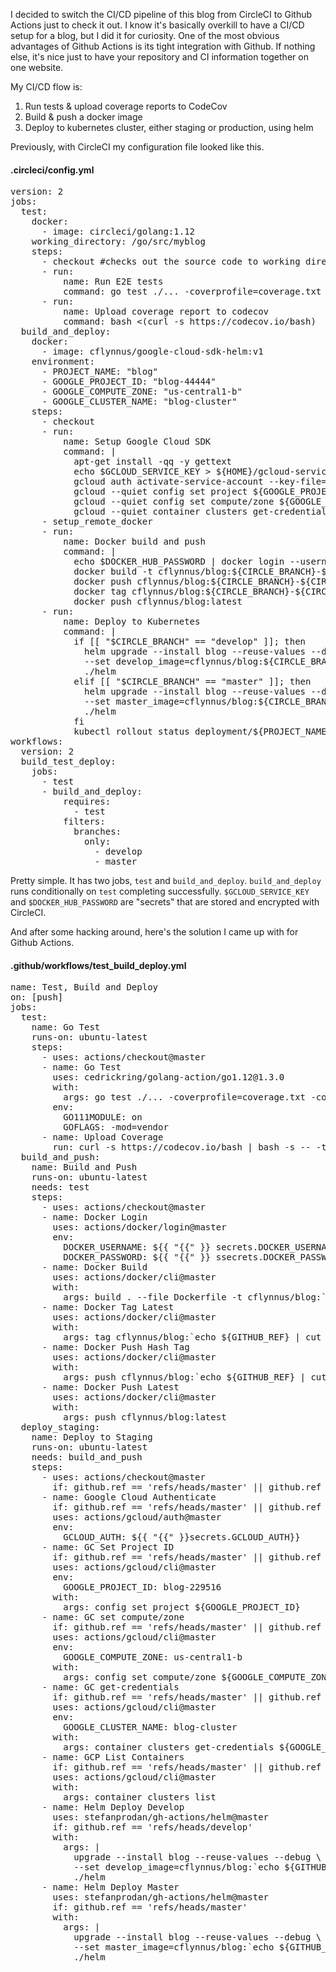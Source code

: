 I decided to switch the CI/CD pipeline of this blog from CircleCI to Github
Actions just to check it out. I know it's basically overkill to have a CI/CD
setup for a blog, but I did it for curiosity. One of the most obvious
advantages of Github Actions is its tight integration with Github. If nothing
else, it's nice just to have your repository and CI information together on one
website.

My CI/CD flow is:
<ol>
<li>Run tests & upload coverage reports to CodeCov</li>
<li>Build & push a docker image</li>
<li>Deploy to kubernetes cluster, either staging or production, using helm</li>
</ol>

Previously, with CircleCI my configuration file looked like this.
#### .circleci/config.yml
<pre class="prettyprint linenums">
version: 2
jobs:
  test:
    docker:
      - image: circleci/golang:1.12
    working_directory: /go/src/myblog
    steps:
      - checkout #checks out the source code to working directory
      - run:
          name: Run E2E tests
          command: go test ./... -coverprofile=coverage.txt -covermode=atomic -coverpkg=myblog/app
      - run:
          name: Upload coverage report to codecov
          command: bash <(curl -s https://codecov.io/bash)
  build_and_deploy:
    docker:
      - image: cflynnus/google-cloud-sdk-helm:v1
    environment:
      - PROJECT_NAME: "blog"
      - GOOGLE_PROJECT_ID: "blog-44444"
      - GOOGLE_COMPUTE_ZONE: "us-central1-b"
      - GOOGLE_CLUSTER_NAME: "blog-cluster"
    steps:
      - checkout
      - run:
          name: Setup Google Cloud SDK
          command: |
            apt-get install -qq -y gettext
            echo $GCLOUD_SERVICE_KEY > ${HOME}/gcloud-service-key.json
            gcloud auth activate-service-account --key-file=${HOME}/gcloud-service-key.json
            gcloud --quiet config set project ${GOOGLE_PROJECT_ID}
            gcloud --quiet config set compute/zone ${GOOGLE_COMPUTE_ZONE}
            gcloud --quiet container clusters get-credentials ${GOOGLE_CLUSTER_NAME}
      - setup_remote_docker
      - run:
          name: Docker build and push
          command: |
            echo $DOCKER_HUB_PASSWORD | docker login --username cflynnus --password-stdin
            docker build -t cflynnus/blog:${CIRCLE_BRANCH}-${CIRCLE_SHA1} .
            docker push cflynnus/blog:${CIRCLE_BRANCH}-${CIRCLE_SHA1}
            docker tag cflynnus/blog:${CIRCLE_BRANCH}-${CIRCLE_SHA1} cflynnus/blog:latest
            docker push cflynnus/blog:latest
      - run:
          name: Deploy to Kubernetes
          command: |
            if [[ "$CIRCLE_BRANCH" == "develop" ]]; then
              helm upgrade --install blog --reuse-values --debug \
              --set develop_image=cflynnus/blog:${CIRCLE_BRANCH}-${CIRCLE_SHA1} \
              ./helm
            elif [[ "$CIRCLE_BRANCH" == "master" ]]; then
              helm upgrade --install blog --reuse-values --debug \
              --set master_image=cflynnus/blog:${CIRCLE_BRANCH}-${CIRCLE_SHA1} \
              ./helm
            fi
            kubectl rollout status deployment/${PROJECT_NAME}-${CIRCLE_BRANCH}-app
workflows:
  version: 2
  build_test_deploy:
    jobs:
      - test
      - build_and_deploy:
          requires:
            - test
          filters:
            branches:
              only:
                - develop
                - master
</pre>

Pretty simple. It has two jobs, `test` and `build_and_deploy`.
`build_and_deploy` runs conditionally on `test` completing successfully.
`$GCLOUD_SERVICE_KEY` and `$DOCKER_HUB_PASSWORD` are "secrets" that are stored
and encrypted with CircleCI.

And after some hacking around, here's the solution I came up with for Github
Actions.
#### .github/workflows/test_build_deploy.yml
<pre class="prettyprint linenums">
name: Test, Build and Deploy
on: [push]
jobs:
  test:
    name: Go Test
    runs-on: ubuntu-latest
    steps:
      - uses: actions/checkout@master
      - name: Go Test
        uses: cedrickring/golang-action/go1.12@1.3.0
        with:
          args: go test ./... -coverprofile=coverage.txt -covermode=atomic -coverpkg=myblog/app
        env:
          GO111MODULE: on
          GOFLAGS: -mod=vendor
      - name: Upload Coverage
        run: curl -s https://codecov.io/bash | bash -s -- -t ${{ "{{" }}secrets.CODECOV_TOKEN}} -f ./coverage.txt
  build_and_push:
    name: Build and Push
    runs-on: ubuntu-latest
    needs: test
    steps:
      - uses: actions/checkout@master
      - name: Docker Login
        uses: actions/docker/login@master
        env:
          DOCKER_USERNAME: ${{ "{{" }} secrets.DOCKER_USERNAME {{ "}}" }}
          DOCKER_PASSWORD: ${{ "{{" }} ssecrets.DOCKER_PASSWORD {{ "}}" }}
      - name: Docker Build
        uses: actions/docker/cli@master
        with:
          args: build . --file Dockerfile -t cflynnus/blog:`echo ${GITHUB_REF} | cut -d'/' -f3`-${GITHUB_SHA}
      - name: Docker Tag Latest
        uses: actions/docker/cli@master
        with:
          args: tag cflynnus/blog:`echo ${GITHUB_REF} | cut -d'/' -f3`-${GITHUB_SHA} cflynnus/blog:latest
      - name: Docker Push Hash Tag
        uses: actions/docker/cli@master
        with:
          args: push cflynnus/blog:`echo ${GITHUB_REF} | cut -d'/' -f3`-${GITHUB_SHA} 
      - name: Docker Push Latest
        uses: actions/docker/cli@master
        with:
          args: push cflynnus/blog:latest
  deploy_staging:
    name: Deploy to Staging
    runs-on: ubuntu-latest
    needs: build_and_push
    steps:
      - uses: actions/checkout@master
        if: github.ref == 'refs/heads/master' || github.ref == 'refs/heads/develop'
      - name: Google Cloud Authenticate
        if: github.ref == 'refs/heads/master' || github.ref == 'refs/heads/develop'
        uses: actions/gcloud/auth@master
        env:
          GCLOUD_AUTH: ${{ "{{" }}secrets.GCLOUD_AUTH}}
      - name: GC Set Project ID
        if: github.ref == 'refs/heads/master' || github.ref == 'refs/heads/develop'
        uses: actions/gcloud/cli@master
        env:
          GOOGLE_PROJECT_ID: blog-229516
        with:
          args: config set project ${GOOGLE_PROJECT_ID}
      - name: GC set compute/zone
        if: github.ref == 'refs/heads/master' || github.ref == 'refs/heads/develop'
        uses: actions/gcloud/cli@master
        env:
          GOOGLE_COMPUTE_ZONE: us-central1-b
        with:
          args: config set compute/zone ${GOOGLE_COMPUTE_ZONE}
      - name: GC get-credentials
        if: github.ref == 'refs/heads/master' || github.ref == 'refs/heads/develop'
        uses: actions/gcloud/cli@master
        env:
          GOOGLE_CLUSTER_NAME: blog-cluster
        with:
          args: container clusters get-credentials ${GOOGLE_CLUSTER_NAME}
      - name: GCP List Containers
        if: github.ref == 'refs/heads/master' || github.ref == 'refs/heads/develop'
        uses: actions/gcloud/cli@master
        with:
          args: container clusters list
      - name: Helm Deploy Develop
        uses: stefanprodan/gh-actions/helm@master
        if: github.ref == 'refs/heads/develop'
        with:
          args: |
            upgrade --install blog --reuse-values --debug \
            --set develop_image=cflynnus/blog:`echo ${GITHUB_REF} | cut -d'/' -f3`-${GITHUB_SHA} \
            ./helm
      - name: Helm Deploy Master
        uses: stefanprodan/gh-actions/helm@master
        if: github.ref == 'refs/heads/master'
        with:
          args: |
            upgrade --install blog --reuse-values --debug \
            --set master_image=cflynnus/blog:`echo ${GITHUB_REF} | cut -d'/' -f3`-${GITHUB_SHA} \
            ./helm
</pre>

